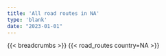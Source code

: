 ```yaml
---
title: 'All road routes in NA'
type: 'blank'
date: "2023-01-01"
---
```


{{< breadcrumbs >}}
{{< road_routes country=NA >}}
